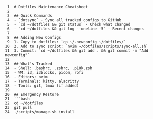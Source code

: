      1	# Dotfiles Maintenance Cheatsheet
     2	
     3	## Quick Commands
     4	- `dotsync` - Sync all tracked configs to GitHub
     5	- `cd ~/dotfiles && git status` - Check what changed
     6	- `cd ~/dotfiles && git log --oneline -5` - Recent changes
     7	
     8	## Adding New Configs
     9	1. Copy to dotfiles: `cp ~/.newconfig ~/dotfiles/`
    10	2. Add to sync script: `nvim ~/dotfiles/scripts/sync-all.sh`
    11	3. Commit: `cd ~/dotfiles && git add . && git commit -m "Add newconfig"`
    12	
    13	## What's Tracked
    14	- Shell: .bashrc, .zshrc, .p10k.zsh
    15	- WM: i3, i3blocks, picom, rofi
    16	- Editors: nvim
    17	- Terminals: kitty, alacritty
    18	- Tools: git, tmux (if added)
    19	
    20	## Emergency Restore
    21	```bash
    22	cd ~/dotfiles
    23	git pull
    24	./scripts/manage.sh install
